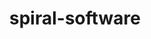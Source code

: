 ---
title: "spiral-software"
layout: cache
categories: [package, develop-2024-12-22]
meta: {"versions": ["8.5.1"], "compilers": ["gcc@=11.4.0", "gcc@=9.4.0"], "oss": ["ubuntu20.04", "ubuntu22.04"], "platforms": ["linux"], "targets": ["neoverse_v2", "ppc64le", "x86_64_v3"], "stacks": ["e4s", "e4s-neoverse-v2", "e4s-power", "e4s-rocm-external", "root"], "num_specs": 3, "num_specs_by_stack": {"root": 3, "e4s-power": 1, "e4s-neoverse-v2": 1, "e4s": 1, "e4s-rocm-external": 1}}
spec_details: [{"hash": "5dmvprk37cyd7xbdbeqqwoxndcykdxgb", "compiler": "gcc@=9.4.0", "versions": ["8.5.1"], "os": "ubuntu20.04", "platform": "linux", "target": "ppc64le", "variants": ["build_system=cmake", "build_type=Release", "+fftx", "generator=make", "~hcol", "~ipo", "+jit", "+mpi", "+simt"], "stacks": ["root", "e4s-power"], "size": "-", "tarball": "https://binaries.spack.io/develop-2024-12-22/build_cache/linux-ubuntu20.04-ppc64le/gcc-9.4.0/spiral-software-8.5.1/linux-ubuntu20.04-ppc64le-gcc-9.4.0-spiral-software-8.5.1-5dmvprk37cyd7xbdbeqqwoxndcykdxgb.spack"}, {"hash": "yovx6chwipftosiz3fwr25mrflbgruxx", "compiler": "gcc@=11.4.0", "versions": ["8.5.1"], "os": "ubuntu22.04", "platform": "linux", "target": "neoverse_v2", "variants": ["build_system=cmake", "build_type=Release", "+fftx", "generator=make", "~hcol", "~ipo", "+jit", "+mpi", "+simt"], "stacks": ["root", "e4s-neoverse-v2"], "size": "-", "tarball": "https://binaries.spack.io/develop-2024-12-22/build_cache/linux-ubuntu22.04-neoverse_v2/gcc-11.4.0/spiral-software-8.5.1/linux-ubuntu22.04-neoverse_v2-gcc-11.4.0-spiral-software-8.5.1-yovx6chwipftosiz3fwr25mrflbgruxx.spack"}, {"hash": "6rhwvpmwnrrkswemmouliv5iot7dcx5l", "compiler": "gcc@=11.4.0", "versions": ["8.5.1"], "os": "ubuntu22.04", "platform": "linux", "target": "x86_64_v3", "variants": ["build_system=cmake", "build_type=Release", "+fftx", "generator=make", "~hcol", "~ipo", "+jit", "+mpi", "+simt"], "stacks": ["e4s", "root", "e4s-rocm-external"], "size": "-", "tarball": "https://binaries.spack.io/develop-2024-12-22/build_cache/linux-ubuntu22.04-x86_64_v3/gcc-11.4.0/spiral-software-8.5.1/linux-ubuntu22.04-x86_64_v3-gcc-11.4.0-spiral-software-8.5.1-6rhwvpmwnrrkswemmouliv5iot7dcx5l.spack"}]
---